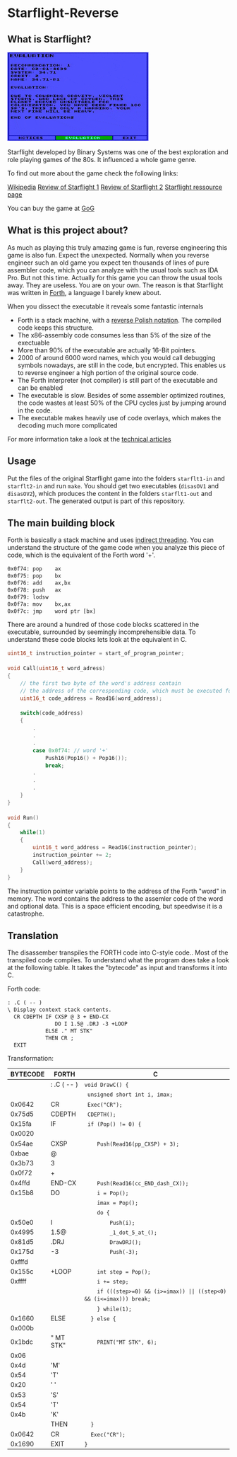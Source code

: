 # Starflight-Reverse #

## What is Starflight? ##

![Starflight 1 for the PC](images/starflight-game.gif)

Starflight developed by Binary Systems was one of the best exploration and role playing games of the 80s. It influenced a whole game genre.

To find out more about the game check the following links:

[Wikipedia](https://de.wikipedia.org/wiki/Starflight)
[Review of Starflight 1](http://crpgaddict.blogspot.de/search/label/Starflight)
[Review of Starflight 2](http://crpgaddict.blogspot.de/search/label/Starflight%20II)
[Starflight ressource page](http://starflt.com)

You can buy the game at [GoG](https://www.gog.com/game/starflight_1_2)

## What is this project about? ##

As much as playing this truly amazing game is fun, reverse engineering this game is also fun. Expect the unexpected. Normally when you reverse engineer such an old game you expect ten thousands of lines of pure assembler code, which you can analyze with the usual tools such as IDA Pro. But not this time. Actually for this game you can throw the usual tools away. They are useless. You are on your own. The reason is that Starflight was written in [Forth](https://en.wikipedia.org/wiki/Forth_(programming_language)), a language I barely knew about.

When you dissect the executable it reveals some fantastic internals
 * Forth is a stack machine, with a [reverse Polish notation](https://en.wikipedia.org/wiki/Reverse_Polish_notation). The compiled code keeps this structure.
 * The x86-assembly code consumes less than 5% of the size of the exectuable
 * More than 90% of the executable are actually 16-Bit pointers.
 * 2000 of around 6000 word names, which you would call debugging symbols nowadays, are still in the code, but encrypted. This enables us to reverse engineer a high portion of the original source code.
 * The Forth interpreter (not compiler) is still part of the executable and can be enabled
 * The executable is slow. Besides of some assembler optimized routines, the code wastes at least 50% of the CPU cycles just by jumping around in the code.
 * The executable makes heavily use of code overlays, which makes the decoding much more complicated

For more information take a look at the [technical articles](https://github.com/s-macke/starflight-reverse/tree/master/webarchive)

## Usage ##

Put the files of the original Starflight game into the folders `starflt1-in` and `starflt2-in` and run `make`. You should get two executables (`disasOV1` and `disasOV2`), which produces the content in the folders `starflt1-out` and `starflt2-out`. The generated output is part of this repository.

## The main building block ##

Forth is basically a stack machine and uses [indirect threading](https://en.wikipedia.org/wiki/Threaded_code#Indirect_threading).
You can understand the structure of the game code when you analyze this piece of code, which is the equivalent of the Forth word '+'.

```Asm
0x0f74: pop    ax
0x0f75: pop    bx
0x0f76: add    ax,bx
0x0f78: push   ax
0x0f79: lodsw
0x0f7a: mov    bx,ax
0x0f7c: jmp    word ptr [bx]
```

There are around a hundred of those code blocks scattered in the executable, surrounded by seemingly incomprehensible data. To understand these code blocks lets look at the equivalent in C.

```C
uint16_t instruction_pointer = start_of_program_pointer;
    
void Call(uint16_t word_adress)
{
    // the first two byte of the word's address contain 
    // the address of the corresponding code, which must be executed for this word 
    uint16_t code_address = Read16(word_address);

    switch(code_address)
    {
        .
        .
        .
        case 0x0f74: // word '+'
            Push16(Pop16() + Pop16());
            break;
        .
        .
        .
    }
}

void Run()
{
    while(1)
    {
        uint16_t word_address = Read16(instruction_pointer);
        instruction_pointer += 2;
        Call(word_address);
    }
}

```
The instruction pointer variable points to the address of the Forth "word" in memory. The word contains the address to the assemler code of the word and optional data. This is a space efficient encoding, but speedwise it is a catastrophe.

## Translation ##

The disassember transpiles the FORTH code into C-style code.. Most of the transpiled code compiles. To understand what the program does take a look at the following table. It takes the "bytecode" as input and transforms it into C.

Forth code:
```FORTH
: .C ( -- )
\ Display context stack contents.
  CR CDEPTH IF CXSP @ 3 + END-CX
               DO I 1.5@ .DRJ -3 +LOOP
            ELSE ." MT STK"
            THEN CR ;
  EXIT
```

Transformation:

| BYTECODE |   FORTH     | C      |
| -------- | ----------- | ------ |
|          | : .C ( -- ) |`void DrawC() { `|
|          |             |`  unsigned short int i, imax; `|
| 0x0642   | CR          |`  Exec("CR"); `|
| 0x75d5   | CDEPTH      |`  CDEPTH(); `|
| 0x15fa   | IF          |`  if (Pop() != 0) { `|
| 0x0020   |             | |
| 0x54ae   | CXSP        |`    Push(Read16(pp_CXSP) + 3);`|
| 0xbae    | @           | |
| 0x3b73   | 3           | |
| 0x0f72   | +           | |
| 0x4ffd   | END-CX      |`    Push(Read16(cc_END_dash_CX));`|
| 0x15b8   | DO          |`    i = Pop();`|
|          |             |`    imax = Pop();`|
|          |             |`    do {`|
| 0x50e0   | I           |`        Push(i);`|
| 0x4995   | 1.5@        |`        _1_dot_5_at_();`|
| 0x81d5   | .DRJ        |`        DrawDRJ();`|
| 0x175d   | -3          |`        Push(-3);`|
| 0xfffd   |             ||
| 0x155c   | +LOOP       |`    int step = Pop();`|
| 0xffff   |             |`    i += step;`|
|          |             |`    if (((step>=0) && (i>=imax)) \|\| ((step<0) && (i<=imax))) break;`|
|          |             |`    } while(1);`|
| 0x1660   | ELSE        |`  } else {`|
| 0x000b   |             ||
| 0x1bdc   | " MT STK"   |`    PRINT("MT STK", 6);`|
| 0x06     |             ||
| 0x4d     | 'M'         ||
| 0x54     | 'T'         ||
| 0x20     | ' '         ||
| 0x53     | 'S'         ||
| 0x54     | 'T'         ||
| 0x4b     | 'K'         ||
|          | THEN        |`  }`|
| 0x0642   | CR          |`  Exec("CR");`|
| 0x1690   | EXIT        |`}`|
